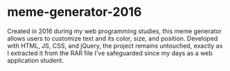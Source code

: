 # meme-generator-2016
[//]: # (Description)
Created in 2016 during my web programming studies, this meme generator allows users to customize text and its color, size, and position. Developed with HTML, JS, CSS, and jQuery, the project remains untouched, exactly as I extracted it from the RAR file I've safeguarded since my days as a web application student.
